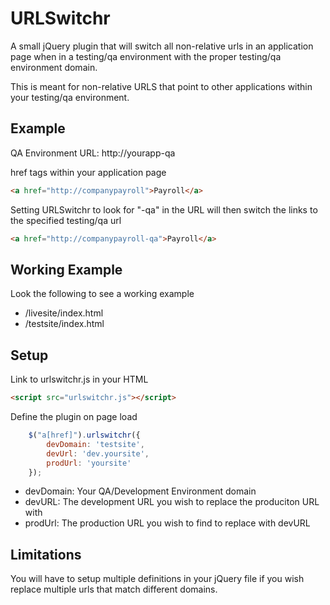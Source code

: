 URLSwitchr
==========

A small jQuery plugin that will switch all non-relative urls in an application page when in a testing/qa environment with the proper testing/qa environment domain. 

This is meant for non-relative URLS that point to other applications within your testing/qa environment. 

## Example
QA Environment URL:
  http://yourapp-qa

href tags within your application page
```html
<a href="http://companypayroll">Payroll</a>
```

Setting URLSwitchr to look for "-qa" in the URL will then switch the links to the specified testing/qa url

```html
<a href="http://companypayroll-qa">Payroll</a>
```

## Working Example
Look the following to see a working example
- /livesite/index.html
- /testsite/index.html

## Setup
Link to urlswitchr.js in your HTML

```html
<script src="urlswitchr.js"></script>
```

Define the plugin on page load

```javascript
	$("a[href]").urlswitchr({
    	devDomain: 'testsite',
    	devUrl: 'dev.yoursite',
    	prodUrl: 'yoursite'
    });
```

- devDomain: Your QA/Development Environment domain
- devURL: The development URL you wish to replace the produciton URL with
- prodUrl: The production URL you wish to find to replace with devURL

## Limitations
You will have to setup multiple definitions in your jQuery file if you wish replace multiple urls that match different domains.